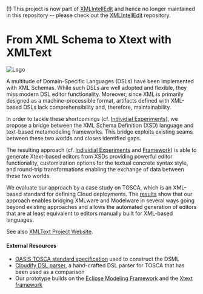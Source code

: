 (!) This project is now part of [XMLIntellEdit](https://github.com/patrickneubauer/XMLIntellEdit) and hence no longer maintained in this repository -- please check out the [XMLIntellEdit](https://github.com/patrickneubauer/XMLIntellEdit) repository.

# From XML Schema to Xtext with XMLText
![Logo](http://xmltext.big.tuwien.ac.at/XMLTextLogo.png)

A multitude of Domain-Specific Languages (DSLs) have been implemented with XML Schemas.
While such DSLs are well adopted and flexible, they miss modern DSL editor functionality.
Moreover, since XML is primarily designed as a machine-processible format, artifacts defined with XML-based DSLs lack comprehensibility and, therefore, maintainability.

In order to tackle these shortcomings (cf. [Individial Experiments](https://github.com/patrickneubauer/XMLText/tree/master/INDIVIDUAL%20EXPERIMENTS)), we propose a bridge between the XML Schema Definition (XSD) language and text-based metamodeling frameworks. This bridge exploits existing seams between these two worlds and closes identified gaps.

The resulting approach (cf. [Individial Experiments](https://github.com/patrickneubauer/XMLText/tree/master/INDIVIDUAL%20EXPERIMENTS) and [Framework](https://github.com/patrickneubauer/XMLText/tree/master/FRAMEWORK/XsdToXtextFramework)) is able to generate Xtext-based editors from XSDs providing powerful editor functionality, customization options for the textual concrete syntax style, and round-trip transformations enabling the exchange of data between these two worlds.

We evaluate our approach by a case study on TOSCA, which is an XML-based standard for defining Cloud deployments.
The [results](https://github.com/patrickneubauer/XMLText/tree/master/TOSCA) show that our approach enables bridging XMLware and Modelware in several ways going beyond existing approaches and allows the automated generation of editors that are at least equivalent to editors manually built for XML-based languages.

See also [XMLText Project Website](http://xmltext.big.tuwien.ac.at).

#### External Resources

* [OASIS TOSCA standard specification](http://docs.oasis-open.org/tosca/TOSCA/v1.0/os/TOSCA-v1.0-os.html) used to construct the DSML
* [Cloudify DSL parser](https://github.com/cloudify-cosmo/cloudify-dsl-parser/blob/b9495371723e9c59a90f76b52886f36653c88f9a/dsl_parser/parser.py), a hand-crafted DSL parser for TOSCA that has been used as a comparison
* Our prototype builds on the [Eclipse Modeling Framework](https://eclipse.org/modeling/emf/) and the [Xtext framework](https://eclipse.org/Xtext/) 

